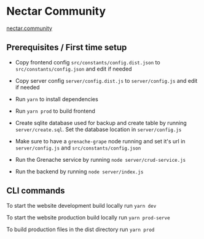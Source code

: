 # Nectar Community

[nectar.community](nectar.community)

## Prerequisites / First time setup

- Copy frontend config `src/constants/config.dist.json` to `src/constants/config.json` and 
edit if needed

- Copy server config `server/config.dist.js` to `server/config.js` and edit if needed

- Run `yarn` to install dependencies

- Run `yarn prod` to build frontend

- Create sqlite database used for backup and create table by running `server/create.sql`. 
Set the database location in `server/config.js`

- Make sure to have a `grenache-grape` node running and set it's url in `server/config.js` 
and `src/constants/config.json`

- Run the Grenache service by running `node server/crud-service.js`

- Run the backend by running `node server/index.js`

## CLI commands

To start the website development build locally run ```yarn dev```

To start the website production build locally run ```yarn prod-serve```

To build production files in the dist directory run ```yarn prod```
